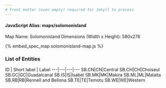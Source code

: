 ```yaml
---
# Front matter (even empty) required for Jekyll to process
---
```


#### JavaScript Alias: maps/solomonisland

Map Name: Solomonisland
Dimensions (Width x Height): 580x276



{% embed_spec_map solomonisland-map.js %}

### List of Entities

ID | Short label | Label
---|---|---|---
SB.CN|CN|Central
SB.CH|CH|Choiseul
SB.GC|GC|Guadalcanal
SB.IS|IS|Isabel
SB.MK|MK|Makira
SB.ML|ML|Malaita
SB.RB|RB|Rennell and Bellona
SB.TE|TE|Temotu
SB.WE|WE|Western

